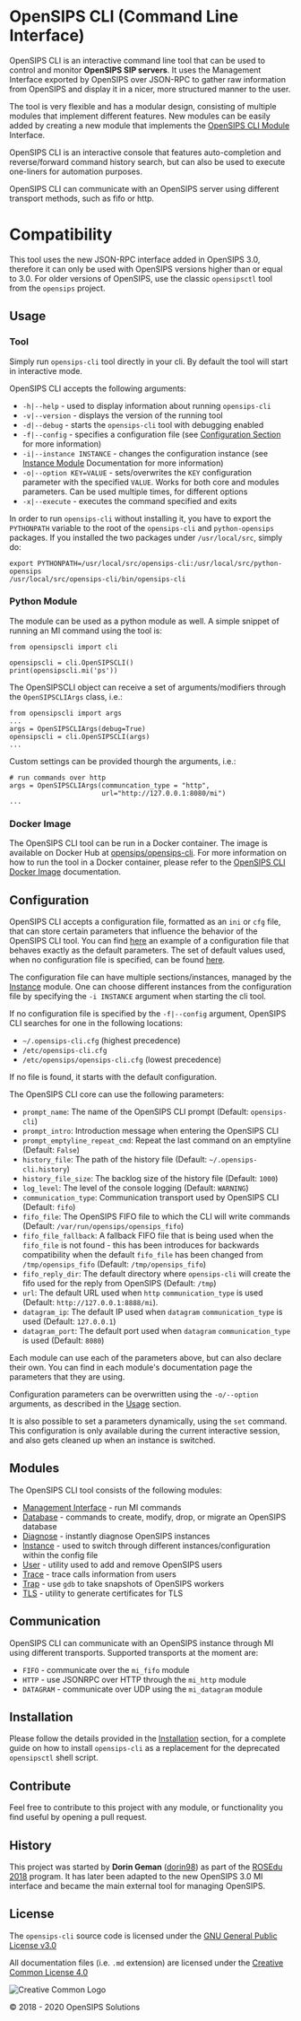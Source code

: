 # OpenSIPS CLI (Command Line Interface)

OpenSIPS CLI is an interactive command line tool that can be used to control
and monitor **OpenSIPS SIP servers**. It uses the Management Interface
exported by OpenSIPS over JSON-RPC to gather raw information from OpenSIPS and
display it in a nicer, more structured manner to the user.

The tool is very flexible and has a modular design, consisting of multiple
modules that implement different features. New modules can be easily added by
creating a new module that implements the [OpenSIPS CLI
Module](opensipscli/module.py) Interface.

OpenSIPS CLI is an interactive console that features auto-completion and
reverse/forward command history search, but can also be used to execute
one-liners for automation purposes.

OpenSIPS CLI can communicate with an OpenSIPS server using different transport
methods, such as fifo or http.

# Compatibility

This tool uses the new JSON-RPC interface added in OpenSIPS 3.0, therefore
it can only be used with OpenSIPS versions higher than or equal to 3.0.  For older
versions of OpenSIPS, use the classic `opensipsctl` tool from the `opensips` project.

## Usage

### Tool

Simply run `opensips-cli` tool directly in your cli.
By default the tool will start in interactive mode.

OpenSIPS CLI accepts the following arguments:
* `-h|--help` - used to display information about running `opensips-cli`
* `-v|--version` - displays the version of the running tool
* `-d|--debug` - starts the `opensips-cli` tool with debugging enabled
* `-f|--config` - specifies a configuration file (see [Configuration
Section](#configuration) for more information)
* `-i|--instance INSTANCE` - changes the configuration instance (see [Instance
Module](docs/modules/instance.md) Documentation for more information)
* `-o|--option KEY=VALUE` - sets/overwrites the `KEY` configuration parameter
with the specified `VALUE`. Works for both core and modules parameters. Can be
used multiple times, for different options
* `-x|--execute` - executes the command specified and exits

In order to run `opensips-cli` without installing it, you have to export the
`PYTHONPATH` variable to the root of the `opensips-cli` and `python-opensips`
packages. If you installed the two packages under `/usr/local/src`, simply do:

```
export PYTHONPATH=/usr/local/src/opensips-cli:/usr/local/src/python-opensips
/usr/local/src/opensips-cli/bin/opensips-cli
```

### Python Module

The module can be used as a python module as well. A simple snippet of running
an MI command using the tool is:

```
from opensipscli import cli

opensipscli = cli.OpenSIPSCLI()
print(opensipscli.mi('ps'))
```

The OpenSIPSCLI object can receive a set of arguments/modifiers through the
`OpenSIPSCLIArgs` class, i.e.:

```
from opensipscli import args
...
args = OpenSIPSCLIArgs(debug=True)
opensipscli = cli.OpenSIPSCLI(args)
...
```

Custom settings can be provided thourgh the arguments, i.e.:
```
# run commands over http
args = OpenSIPSCLIArgs(communcation_type = "http",
                       url="http://127.0.0.1:8080/mi")
...
```

### Docker Image

The OpenSIPS CLI tool can be run in a Docker container. The image is available
on Docker Hub at [opensips/opensips-cli](https://hub.docker.com/r/opensips/opensips-cli).
For more information on how to run the tool in a Docker container, please refer to the
[OpenSIPS CLI Docker Image](docker/docker.md) documentation.

## Configuration

OpenSIPS CLI accepts a configuration file, formatted as an `ini` or `cfg`
file, that can store certain parameters that influence the behavior of the
OpenSIPS CLI tool. You can find [here](etc/default.cfg) an example of a
configuration file that behaves exactly as the default parameters. The set of
default values used, when no configuration file is specified, can be found
[here](opensipscli/defaults.py).

The configuration file can have multiple sections/instances, managed by the
[Instance](docs/modules/instance.md) module. One can choose different
instances from the configuration file by specifying the `-i INSTANCE` argument
when starting the cli tool.

If no configuration file is specified by the `-f|--config` argument, OpenSIPS
CLI searches for one in the following locations:

* `~/.opensips-cli.cfg` (highest precedence)
* `/etc/opensips-cli.cfg`
* `/etc/opensips/opensips-cli.cfg` (lowest precedence)

If no file is found, it starts with the default configuration.

The OpenSIPS CLI core can use the following parameters:

* `prompt_name`: The name of the OpenSIPS CLI prompt (Default: `opensips-cli`)
* `prompt_intro`: Introduction message when entering the OpenSIPS CLI
* `prompt_emptyline_repeat_cmd`: Repeat the last command on an emptyline (Default: `False`)
* `history_file`: The path of the history file (Default: `~/.opensips-cli.history`)
* `history_file_size`: The backlog size of the history file (Default: `1000`)
* `log_level`: The level of the console logging (Default: `WARNING`)
* `communication_type`: Communication transport used by OpenSIPS CLI (Default: `fifo`)
* `fifo_file`: The OpenSIPS FIFO file to which the CLI will write commands
(Default: `/var/run/opensips/opensips_fifo`)
* `fifo_file_fallback`: A fallback FIFO file that is being used when the `fifo_file`
is not found - this has been introduces for backwards compatibility when the default
`fifo_file` has been changed from `/tmp/opensips_fifo` (Default: `/tmp/opensips_fifo`)
* `fifo_reply_dir`: The default directory where `opensips-cli` will create the
fifo used for the reply from OpenSIPS (Default: `/tmp`)
* `url`: The default URL used when `http` `communication_type` is used
(Default: `http://127.0.0.1:8888/mi`).
* `datagram_ip`: The default IP used when `datagram` `communication_type` is used (Default: `127.0.0.1`)
* `datagram_port`: The default port used when `datagram` `communication_type` is used (Default: `8080`)

Each module can use each of the parameters above, but can also declare their
own. You can find in each module's documentation page the parameters that they
are using.

Configuration parameters can be overwritten using the `-o/--option` arguments,
as described in the [Usage](#tool) section.

It is also possible to set a parameters dynamically, using the `set` command.
This configuration is only available during the current interactive session,
and also gets cleaned up when an instance is switched.

## Modules

The OpenSIPS CLI tool consists of the following modules:
* [Management Interface](docs/modules/mi.md) - run MI commands
* [Database](docs/modules/database.md) - commands to create, modify, drop, or
migrate an OpenSIPS database
* [Diagnose](docs/modules/diagnose.md) - instantly diagnose OpenSIPS instances
* [Instance](docs/modules/instance.md) - used to switch through different
instances/configuration within the config file
* [User](docs/modules/user.md) - utility used to add and remove OpenSIPS users
* [Trace](docs/modules/trace.md) - trace calls information from users
* [Trap](docs/modules/trap.md) - use `gdb` to take snapshots of OpenSIPS workers
* [TLS](docs/modules/tls.md) - utility to generate certificates for TLS

## Communication

OpenSIPS CLI can communicate with an OpenSIPS instance through MI using
different transports. Supported transports at the moment are:
* `FIFO` - communicate over the `mi_fifo` module
* `HTTP` - use JSONRPC over HTTP through the `mi_http` module
* `DATAGRAM` - communicate over UDP using the `mi_datagram` module

## Installation

Please follow the details provided in the
<a href="docs/INSTALLATION.md">Installation</a> section, for a complete guide
on how to install `opensips-cli` as a replacement for the deprecated
`opensipsctl` shell script.

## Contribute

Feel free to contribute to this project with any module, or functionality you
find useful by opening a pull request.

## History

This project was started by **Dorin Geman**
([dorin98](https://github.com/dorin98)) as part of the [ROSEdu
2018](http://soc.rosedu.org/2018/) program. It has later been adapted to the
new OpenSIPS 3.0 MI interface and became the main external tool for managing
OpenSIPS.

## License

<!-- License source -->
[License-GPLv3]: https://www.gnu.org/licenses/gpl-3.0.en.html "GNU GPLv3"
[Logo-CC_BY]: https://i.creativecommons.org/l/by/4.0/88x31.png "Creative Common Logo"
[License-CC_BY]: https://creativecommons.org/licenses/by/4.0/legalcode "Creative Common License"

The `opensips-cli` source code is licensed under the [GNU General Public License v3.0][License-GPLv3]

All documentation files (i.e. `.md` extension) are licensed under the [Creative Common License 4.0][License-CC_BY]

![Creative Common Logo][Logo-CC_BY]

© 2018 - 2020  OpenSIPS Solutions
